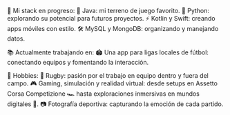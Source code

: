 🚀 Mi stack en progreso:
🌟 Java: mi terreno de juego favorito.
🐍 Python: explorando su potencial para futuros proyectos.
⚡ Kotlin y Swift: creando apps móviles con estilo.
🛠️ MySQL y MongoDB: organizando y manejando datos.

📚 Actualmente trabajando en:
🏟️ Una app para ligas locales de fútbol: conectando equipos y fomentando la interacción.

🌈 Hobbies:
🏉 Rugby: pasión por el trabajo en equipo dentro y fuera del campo.
🎮 Gaming, simulación y realidad virtual: desde setups en Assetto Corsa Competizione 🏎️ hasta exploraciones inmersivas en mundos digitales 🌌.
📷 Fotografía deportiva: capturando la emoción de cada partido.

